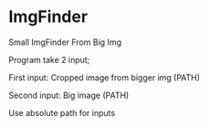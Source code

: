 # ImgFinder
Small ImgFinder From Big Img

Program take 2 input;

First input: Cropped image from bigger img (PATH)

Second input: Big image (PATH)

Use absolute path for inputs
